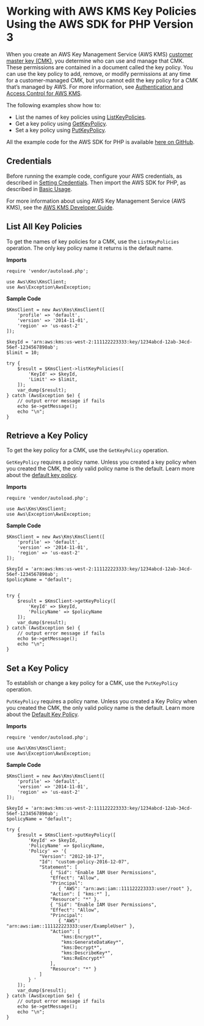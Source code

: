 # Working with AWS KMS Key Policies Using the AWS SDK for PHP Version 3<a name="kms-example-key-policy"></a>

When you create an AWS Key Management Service \(AWS KMS\) [customer master key \(CMK\)](https://docs.aws.amazon.com/kms/latest/developerguide/concepts.html#master_keys.html), you determine who can use and manage that CMK\. These permissions are contained in a document called the key policy\. You can use the key policy to add, remove, or modify permissions at any time for a customer\-managed CMK, but you cannot edit the key policy for a CMK that’s managed by AWS\. For more information, see [Authentication and Access Control for AWS KMS](https://docs.aws.amazon.com/kms/latest/developerguide/control-access.html)\.

The following examples show how to:
+ List the names of key policies using [ListKeyPolicies](https://docs.aws.amazon.com/aws-sdk-php/v3/api/api-kms-2014-11-01.html#listkeypolicies)\.
+ Get a key policy using [GetKeyPolicy](https://docs.aws.amazon.com/aws-sdk-php/v3/api/api-kms-2014-11-01.html#getkeypolicy)\.
+ Set a key policy using [PutKeyPolicy](https://docs.aws.amazon.com/aws-sdk-php/v3/api/api-kms-2014-11-01.html#putkeypolicy)\.

All the example code for the AWS SDK for PHP is available [here on GitHub](https://github.com/awsdocs/aws-doc-sdk-examples/tree/master/php/example_code)\.

## Credentials<a name="credentials"></a>

Before running the example code, configure your AWS credentials, as described in [Setting Credentials](guide_credentials.md)\. Then import the AWS SDK for PHP, as described in [Basic Usage](getting-started_basic-usage.md)\.

For more information about using AWS Key Management Service \(AWS KMS\), see the [AWS KMS Developer Guide](https://docs.aws.amazon.com/kms/latest/developerguide/)\.

## List All Key Policies<a name="list-all-key-policies"></a>

To get the names of key policies for a CMK, use the `ListKeyPolicies` operation\. The only key policy name it returns is the default name\.

 **Imports** 

```
require 'vendor/autoload.php';

use Aws\Kms\KmsClient; 
use Aws\Exception\AwsException;
```

 **Sample Code** 

```
$KmsClient = new Aws\Kms\KmsClient([
    'profile' => 'default',
    'version' => '2014-11-01',
    'region' => 'us-east-2'
]);

$keyId = 'arn:aws:kms:us-west-2:111122223333:key/1234abcd-12ab-34cd-56ef-1234567890ab';
$limit = 10;

try {
    $result = $KmsClient->listKeyPolicies([
        'KeyId' => $keyId,
        'Limit' => $limit,
    ]);
    var_dump($result);
} catch (AwsException $e) {
    // output error message if fails
    echo $e->getMessage();
    echo "\n";
}
```

## Retrieve a Key Policy<a name="retrieve-a-key-policy"></a>

To get the key policy for a CMK, use the `GetKeyPolicy` operation\.

 `GetKeyPolicy` requires a policy name\. Unless you created a key policy when you created the CMK, the only valid policy name is the default\. Learn more about the [default key policy](https://docs.aws.amazon.com/kms/latest/developerguide/key-policies.html#key-policy-default.html)\.

 **Imports** 

```
require 'vendor/autoload.php';

use Aws\Kms\KmsClient; 
use Aws\Exception\AwsException;
```

 **Sample Code** 

```
$KmsClient = new Aws\Kms\KmsClient([
    'profile' => 'default',
    'version' => '2014-11-01',
    'region' => 'us-east-2'
]);

$keyId = 'arn:aws:kms:us-west-2:111122223333:key/1234abcd-12ab-34cd-56ef-1234567890ab';
$policyName = "default";


try {
    $result = $KmsClient->getKeyPolicy([
        'KeyId' => $keyId,
        'PolicyName' => $policyName
    ]);
    var_dump($result);
} catch (AwsException $e) {
    // output error message if fails
    echo $e->getMessage();
    echo "\n";
}
```

## Set a Key Policy<a name="set-a-key-policy"></a>

To establish or change a key policy for a CMK, use the `PutKeyPolicy` operation\.

 `PutKeyPolicy` requires a policy name\. Unless you created a Key Policy when you created the CMK, the only valid policy name is the default\. Learn more about the [Default Key Policy](https://docs.aws.amazon.com/kms/latest/developerguide/key-policies.html#key-policy-default.html)\.

 **Imports** 

```
require 'vendor/autoload.php';

use Aws\Kms\KmsClient; 
use Aws\Exception\AwsException;
```

 **Sample Code** 

```
$KmsClient = new Aws\Kms\KmsClient([
    'profile' => 'default',
    'version' => '2014-11-01',
    'region' => 'us-east-2'
]);

$keyId = 'arn:aws:kms:us-west-2:111122223333:key/1234abcd-12ab-34cd-56ef-1234567890ab';
$policyName = "default";

try {
    $result = $KmsClient->putKeyPolicy([
        'KeyId' => $keyId,
        'PolicyName' => $policyName,
        'Policy' => '{ 
            "Version": "2012-10-17", 
            "Id": "custom-policy-2016-12-07", 
            "Statement": [ 
                { "Sid": "Enable IAM User Permissions", 
                "Effect": "Allow", 
                "Principal": 
                   { "AWS": "arn:aws:iam::111122223333:user/root" }, 
                "Action": [ "kms:*" ], 
                "Resource": "*" }, 
                { "Sid": "Enable IAM User Permissions", 
                "Effect": "Allow", 
                "Principal":                 
                   { "AWS": "arn:aws:iam::111122223333:user/ExampleUser" }, 
                "Action": [
                    "kms:Encrypt*",
                    "kms:GenerateDataKey*",
                    "kms:Decrypt*",
                    "kms:DescribeKey*",
                    "kms:ReEncrypt*"
                ], 
                "Resource": "*" }                 
            ]            
        } '
    ]);
    var_dump($result);
} catch (AwsException $e) {
    // output error message if fails
    echo $e->getMessage();
    echo "\n";
}
```